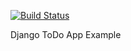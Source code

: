 [![Build Status](https://travis-ci.org/richardadalton/todo.svg?branch=master)](https://travis-ci.org/richardadalton/todo)

Django ToDo App Example